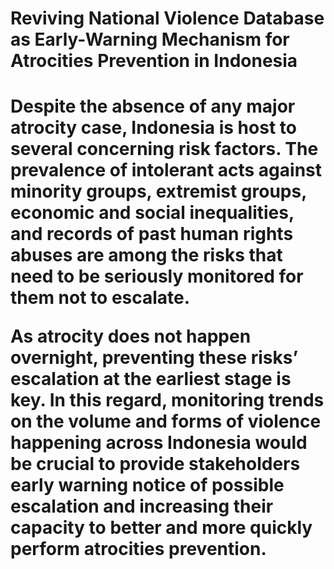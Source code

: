 <h1>Reviving National Violence Database as Early-Warning Mechanism for Atrocities Prevention in Indonesia<h1>
Despite the absence of any major atrocity case, Indonesia is host to several concerning risk factors. The prevalence of intolerant acts against minority groups, extremist groups, economic and social inequalities, and records of past human rights abuses are among the risks that need to be seriously monitored for them not to escalate.

As atrocity does not happen overnight, preventing these risks’ escalation at the earliest stage is key. In this regard, monitoring trends on the volume and forms of violence happening across Indonesia would be crucial to provide stakeholders early warning notice of possible escalation and increasing their capacity to better and more quickly perform atrocities prevention.